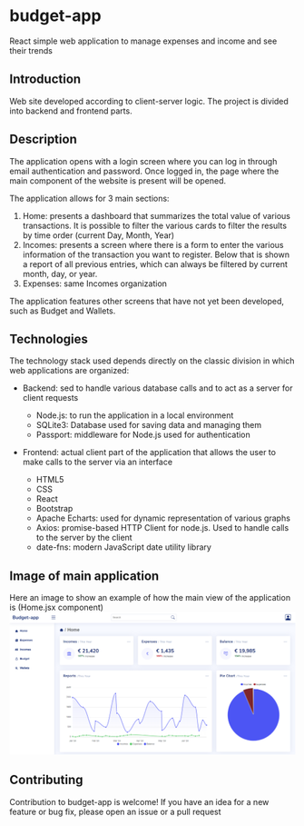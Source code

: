 # budget-app
React simple web application to manage expenses and income and see their trends
## Introduction
Web site developed according to client-server logic. The project is divided into backend and frontend parts.
## Description
The application opens with a login screen where you can log in through email authentication and password. Once logged in, the page where the main component of the website is present will be opened.

The application allows for 3 main sections:
1. Home: presents a dashboard that summarizes the total value of various transactions. It is possible to filter the various cards to filter the results by time order (current Day, Month, Year)
2. Incomes: presents a screen where there is a form to enter the various information of the transaction you want to register. Below that is shown a report of all previous entries, which can always be filtered by current month, day, or year.
3. Expenses: same Incomes organization

The application features other screens that have not yet been developed, such as Budget and Wallets.
## Technologies
The technology stack used depends directly on the classic division in which web applications are organized:
* Backend: sed to handle various database calls and to act as a server for client requests
   * Node.js: to run the application in a local environment
   * SQLite3: Database used for saving data and managing them
   * Passport: middleware for Node.js used for authentication

* Frontend: actual client part of the application that allows the user to make calls to the server via an interface
   * HTML5
   * CSS
   * React
   * Bootstrap
   * Apache Echarts: used for dynamic representation of various graphs
   * Axios: promise-based HTTP Client for node.js. Used to handle calls to the server by the client
   * date-fns: modern JavaScript date utility library
## Image of main application
Here an image to show an example of how the main view of the application is (Home.jsx component)
![screen](/assets/budget-app_screenshot.png)
## Contributing
Contribution to budget-app is welcome! If you have an idea for a new feature or bug fix, please open an issue or a pull request



